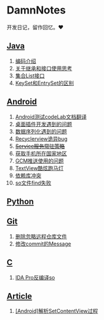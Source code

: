 # DamnNotes
开发日记，留作回忆。❤️
## [Java](/Java)
1. [编码介绍](/Java/coding.md)
2. [关于继承和接口使用思考](/Java/in_realm_to_use_same_parameter.md)
3. [集合List接口](/Java/list.md)
4. [KeySet和EntrySet的区别](/Java/keyset_and_entryset.md)
## [Android](/Android)
1. [Android测试codeLab文档翻译](/Android/android_testing_codelab.md)
2. [桌面插件开发遇到的问题](/Android/appwidget_remoteviews.md)
3. [数据序列化遇到的问题](Android/Parcelable-encountered-IOException-writing-serializable-object.md)
4. [Recyclerview诡异bug](/Android/1recyclerIndexOutOfBoundException.md)
5. [~~Service服务常驻策略~~](/Android/2serviceprotection.md)
6. [获取手机所在国家地区](/Android/3get_local_country.md)
7. [GCM推送使用的问题](/Android/4google_gcm.md)
8. [TextView酷炫跑马灯](/Android/5toolbar_text_marquee.md)
9. [依赖库冲突](Android/6dependen_config.md)
10. [so文件find失败](Android/7so_file.md)
## [Python](/Python)

## [Git](/Git)
1. [删除忽略远程仓库文件](/Git/delect_idea.md)
2. [修改commit的Message](/Git/modify_commit_message.md)

## [C](/C)
1. [IDA Pro反编译so](/C/use_ida_decompile_so.md)

## [Article](/Doc)
1. [[Android]解析SetContentView过程](/Doc/setContent.md)